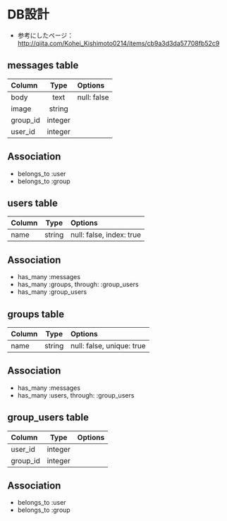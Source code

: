 # DB設計
- 参考にしたページ：http://qiita.com/Kohei_Kishimoto0214/items/cb9a3d3da57708fb52c9

## messages table
|    Column    |    Type    |                 Options                  |
|:-------------|:----------:|:-----------------------------------------|
| body         |    text    | null: false                              |
| image        |   string   |                                          |
| group_id     |   integer  |                                          |
| user_id      |   integer  |                                          |

## Association
- belongs_to :user
- belongs_to :group

## users table
|    Column    |    Type    |                 Options                  |
|:-------------|:----------:|:-----------------------------------------|
| name         |   string   | null: false, index: true                 |

## Association
- has_many :messages
- has_many :groups, through: :group_users
- has_many :group_users

## groups table
|    Column    |    Type    |                 Options                  |
|:-------------|:----------:|:-----------------------------------------|
| name         |   string   | null: false, unique: true                |

## Association
- has_many :messages
- has_many :users, through: :group_users

## group_users table
|    Column    |    Type    |                      Options                       |
|:-------------|:----------:|:---------------------------------------------------|
| user_id      |   integer  |                                                    |
| group_id     |   integer  |                                                    |

## Association
- belongs_to :user
- belongs_to :group
